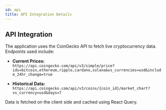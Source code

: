 ```yaml
---
id: api
title: API Integration Details
---
```


## API Integration

The application uses the CoinGecko API to fetch live cryptocurrency data. Endpoints used include:

- **Current Prices:**  
  `https://api.coingecko.com/api/v3/simple/price?ids=bitcoin,ethereum,ripple,cardano,solana&vs_currencies=usd&include_24hr_change=true`

- **Historical Data:**  
  `https://api.coingecko.com/api/v3/coins/{coin_id}/market_chart?vs_currency=usd&days=7`

Data is fetched on the client side and cached using React Query.
